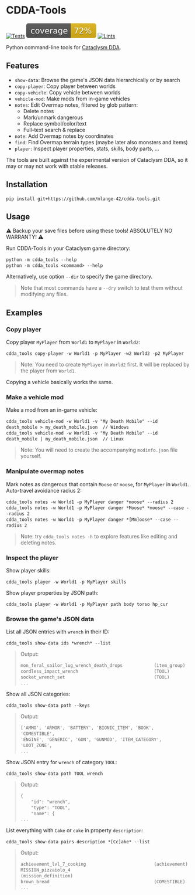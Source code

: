 # CDDA-Tools

[![Tests](https://github.com/mlange-42/cdda-tools/actions/workflows/tests.yml/badge.svg)](https://github.com/mlange-42/cdda-tools/actions/workflows/tests.yml)
[![coverage](https://raw.githubusercontent.com/mlange-42/cdda-tools/badges/.badges/main/coverage.svg)](https://github.com/mlange-42/cdda-tools/actions/workflows/tests.yml)
[![Lints](https://github.com/mlange-42/cdda-tools/actions/workflows/lints.yml/badge.svg)](https://github.com/mlange-42/cdda-tools/actions/workflows/lints.yml)

Python command-line tools for [Cataclysm DDA](https://cataclysmdda.org/).

## Features

* `show-data`: Browse the game's JSON data hierarchically or by search
* `copy-player`: Copy player between worlds
* `copy-vehicle`: Copy vehicle between worlds
* `vehicle-mod`: Make mods from in-game vehicles
* `notes`: Edit Overmap notes, filtered by glob pattern:
   * Delete notes
   * Mark/unmark dangerous
   * Replace symbol/color/text
   * Full-text search & replace
* `note`: Add Overmap notes by coordinates
* `find`: Find Overmap terrain types (maybe later also monsters and items)
* `player`: Inspect player properties, stats, skills, body parts, ...

The tools are built against the experimental version of Cataclysm DDA,
so it may or may not work with stable releases.

## Installation

```shell
pip install git+https://github.com/mlange-42/cdda-tools.git
```

## Usage

:warning: Backup your save files before using these tools! ABSOLUTELY NO WARRANTY! :warning:

Run CDDA-Tools in your Cataclysm game directory:

```shell
python -m cdda_tools --help
python -m cdda_tools <command> --help
```

Alternatively, use option `--dir` to specify the game directory.

> Note that most commands have a `--dry` switch to test them without modifying any files.

## Examples

### Copy player

Copy player `MyPlayer` from `World1` to `MyPlayer` in `World2`:

```shell
cdda_tools copy-player -w World1 -p MyPlayer -w2 World2 -p2 MyPlayer
```

> Note: You need to create `MyPlayer` in `World2` first. 
> It will be replaced by the player from `World1`.

Copying a vehicle basically works the same.

### Make a vehicle mod

Make a mod from an in-game vehicle:

```shell
cdda_tools vehicle-mod -w World1 -v "My Death Mobile" --id death_mobile > my_death_mobile.json  // Windows
cdda_tools vehicle-mod -w World1 -v "My Death Mobile" --id death_mobile | my_death_mobile.json  // Linux
```

> Note: You will need to create the accompanying `modinfo.json` file yourself. 

### Manipulate overmap notes

Mark notes as dangerous that contain `Moose` or `moose`, for `MyPlayer` in `World1`. Auto-travel avoidance radius 2:

```shell
cdda_tools notes -w World1 -p MyPlayer danger *moose* --radius 2
cdda_tools notes -w World1 -p MyPlayer danger *Moose* *moose* --case --radius 2
cdda_tools notes -w World1 -p MyPlayer danger *[Mm]oose* --case --radius 2
```

> Note: try `cdda_tools notes -h` to explore features like editing and deleting notes.

### Inspect the player

Show player skills:

```shell
cdda_tools player -w World1 -p MyPlayer skills
```

Show player properties by JSON path:

```shell
cdda_tools player -w World1 -p MyPlayer path body torso hp_cur
```

### Browse the game's JSON data

List all JSON entries with `wrench` in their ID:

```shell
cdda_tools show-data ids *wrench* --list
```

> Output:
> 
> ```plaintext
> mon_feral_sailor_lug_wrench_death_drops            (item_group)
> cordless_impact_wrench                             (TOOL)
> socket_wrench_set                                  (TOOL)
> ...
> ```

Show all JSON categories:

```shell
cdda_tools show-data path --keys
```

> Output:
> 
> ```plaintext
> ['AMMO', 'ARMOR', 'BATTERY', 'BIONIC_ITEM', 'BOOK', 'COMESTIBLE',
> 'ENGINE', 'GENERIC', 'GUN', 'GUNMOD', 'ITEM_CATEGORY', 'LOOT_ZONE',
> ... 
> ```

Show JSON entry for `wrench` of category `TOOL`:

```shell
cdda_tools show-data path TOOL wrench
```

> Output:
> 
> ```plaintext
> {
>     "id": "wrench",
>     "type": "TOOL",
>     "name": {
> ...
> ```

List everything with `Cake` or `cake` in property `description`:

```shell
cdda_tools show-data pairs description *[Cc]ake* --list
```

> Output:
> 
> ```plaintext
> achievement_lvl_7_cooking                          (achievement)
> MISSION_pizzaiolo_4                                (mission_definition)
> brown_bread                                        (COMESTIBLE)
> ...
> ```
